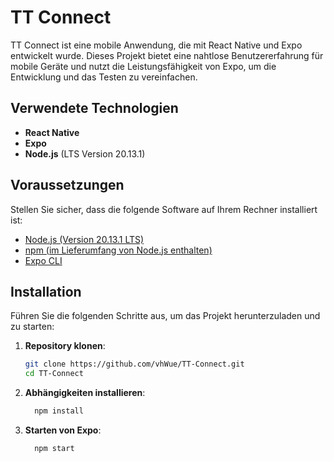 # TT Connect

TT Connect ist eine mobile Anwendung, die mit React Native und Expo entwickelt wurde. Dieses Projekt bietet eine nahtlose Benutzererfahrung für mobile Geräte und nutzt die Leistungsfähigkeit von Expo, um die Entwicklung und das Testen zu vereinfachen.

## Verwendete Technologien

- **React Native**
- **Expo**
- **Node.js** (LTS Version 20.13.1)

## Voraussetzungen

Stellen Sie sicher, dass die folgende Software auf Ihrem Rechner installiert ist:

- [Node.js (Version 20.13.1 LTS)](https://nodejs.org/)
- [npm (im Lieferumfang von Node.js enthalten)](https://www.npmjs.com/)
- [Expo CLI](https://docs.expo.dev/get-started/installation/)

## Installation

Führen Sie die folgenden Schritte aus, um das Projekt herunterzuladen und zu starten:

1. **Repository klonen**:
   ```bash
   git clone https://github.com/vhWue/TT-Connect.git
   cd TT-Connect
   ```
2. **Abhängigkeiten installieren**:
   ```bash
     npm install
   ```

3. **Starten von Expo**:
   ```bash
     npm start
   ```
